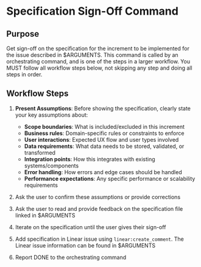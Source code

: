 # Specification Sign-Off Command

## Purpose

Get sign-off on the specification for the increment to be implemented for the issue described in $ARGUMENTS.
This command is called by an orchestrating command, and is one of the steps in a larger workflow.
You MUST follow all workflow steps below, not skipping any step and doing all steps in order.

## Workflow Steps

1. **Present Assumptions**: Before showing the specification, clearly state your key assumptions about:
   - **Scope boundaries**: What is included/excluded in this increment
   - **Business rules**: Domain-specific rules or constraints to enforce
   - **User interactions**: Expected UX flow and user types involved
   - **Data requirements**: What data needs to be stored, validated, or transformed
   - **Integration points**: How this integrates with existing systems/components
   - **Error handling**: How errors and edge cases should be handled
   - **Performance expectations**: Any specific performance or scalability requirements

2. Ask the user to confirm these assumptions or provide corrections

3. Ask the user to read and provide feedback on the specification file linked in $ARGUMENTS

4. Iterate on the specification until the user gives their sign-off

5. Add specification in Linear issue using `linear:create_comment`. The Linear issue information can be found in $ARGUMENTS

6. Report DONE to the orchestrating command
